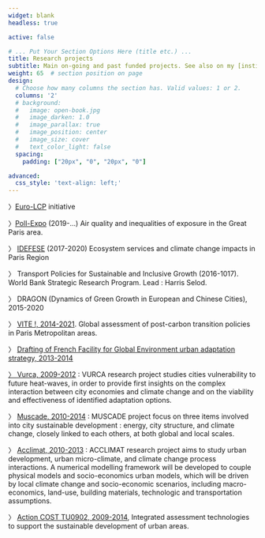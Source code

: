```yaml
---
widget: blank
headless: true

active: false

# ... Put Your Section Options Here (title etc.) ...
title: Research projects
subtitle: Main on-going and past funded projects. See also on my [institutional webpage](http://www.centre-cired.fr/vincent-viguie/).
weight: 65  # section position on page
design:
  # Choose how many columns the section has. Valid values: 1 or 2.
  columns: '2'
  # background:
  #   image: open-book.jpg
  #   image_darken: 1.0
  #   image_parallax: true
  #   image_position: center
  #   image_size: cover
  #   text_color_light: false
  spacing:
    padding: ["20px", "0", "20px", "0"]

advanced:
  css_style: 'text-align: left;'
---
```



〉[Euro-LCP](https://www.lcp-initiative.eu/) initiative

〉<a class="spip_out" href="https://web.b.ebscohost.com/abstract?direct=true&amp;profile=ehost&amp;scope=site&amp;authtype=crawler&amp;jrnl=10297006&amp;AN=140483291&amp;h=AcuHMwUSZiSsmtHNZ9cKHfW6Ud%2b2zMzBlhBbaNwahOb3QWY%2bSIY18OYUiJCzBy1fTrrkilcAQfIBi48rnhFtOQ%3d%3d&amp;crl=c&amp;resultNs=AdminWebAuth&amp;resultLocal=ErrCrlNotAuth&amp;crlhashurl=login.aspx%3fdirect%3dtrue%26profile%3dehost%26scope%3dsite%26authtype%3dcrawler%26jrnl%3d10297006%26AN%3d140483291" rel="external">Poll-Expo</a> (2019-...) Air quality and inequalities of exposure in the Great Paris area.

〉 <a class="spip_out" href="https://idefese.wordpress.com/" rel="external">IDEFESE</a> (2017-2020) Ecosystem services and climate change impacts in Paris Region

〉 Transport Policies for Sustainable and Inclusive Growth (2016-1017). World Bank Strategic Research Program. Lead : Harris Selod.

〉 DRAGON (Dynamics of Green Growth in European and Chinese Cities), 2015-2020

〉 <a class="spip_out" href="http://www.agence-nationale-recherche.fr/projet-anr/?tx_lwmsuivibilan_pi2%5BCODE%5D=ANR-14-CE22-0013" rel="external">VITE !, 2014-2021</a>. Global assessment of post-carbon transition policies in Paris Metropolitan areas.

〉 <a class="spip_out" href="http://www.gret.org/projet/14234/" rel="external"> Drafting of French Facility for Global Environment urban adaptation strategy, 2013-2014

〉 <a class="spip_out" href="http://www.cnrm.meteo.fr/ville.climat/spip.php?rubrique45" rel="external">Vurca, 2009-2012</a> : VURCA research project studies cities vulnerability to future heat-waves, in order to provide first insights on the complex interaction between city economies and climate change and on the viability and effectiveness of identified adaptation options.

〉 <a class="spip_out" href="http://www.cnrm.meteo.fr/ville.climat/spip.php?rubrique48" rel="external">Muscade, 2010-2014</a> : MUSCADE project focus on three items involved into city sustainable development : energy, city structure, and climate change, closely linked to each others, at both global and local scales.

〉 <a class="spip_out" href="http://www.cnrm.meteo.fr/ville.climat/spip.php?rubrique46" rel="external">Acclimat, 2010-2013</a> : ACCLIMAT research project aims to study urban development, urban micro-climate, and climate change process interactions. A numerical modelling framework will be developed to couple physical models and socio-economics urban models, which will be driven by local climate change and socio-economic scenarios, including macro-economics, land-use, building materials, technologic and transportation assumptions.

〉 <a class="spip_out" href="http://iaforcities.com/" rel="external">Action COST TU0902, 2009-2014</a>, Integrated assessment technologies to support the sustainable development of urban areas.